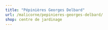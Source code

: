 ```yaml
---
title: "Pépinières Georges Delbard"
url: /malicorne/pepinieres-georges-delbard/
shop: centre de jardinage
---
```

